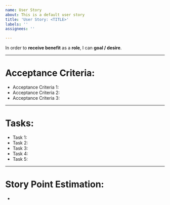 ```yaml
---
name: User Story
about: This is a default user story
title: 'User Story: <TITLE>'
labels: ''
assignees: ''

---
```


In order to **receive benefit** as a **role**, I can **goal / desire**.

---
# Acceptance Criteria:

- Acceptance Criteria 1:
- Acceptance Criteria 2:
- Acceptance Criteria 3:
---
# Tasks:
- Task 1:
- Task 2:
- Task 3:
- Task 4:
- Task 5:
---
# Story Point Estimation:
-
